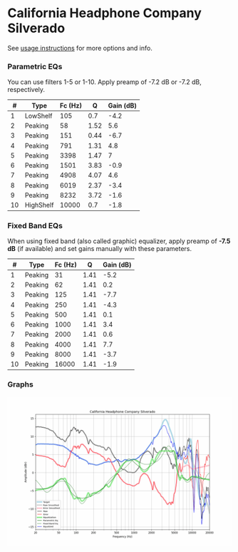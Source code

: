 # California Headphone Company Silverado
See [usage instructions](https://github.com/jaakkopasanen/AutoEq#usage) for more options and info.

### Parametric EQs
You can use filters 1-5 or 1-10. Apply preamp of -7.2 dB or -7.2 dB, respectively.

|   # | Type      |   Fc (Hz) |    Q |   Gain (dB) |
|-----|-----------|-----------|------|-------------|
|   1 | LowShelf  |       105 | 0.7  |        -4.2 |
|   2 | Peaking   |        58 | 1.52 |         5.6 |
|   3 | Peaking   |       151 | 0.44 |        -6.7 |
|   4 | Peaking   |       791 | 1.31 |         4.8 |
|   5 | Peaking   |      3398 | 1.47 |         7   |
|   6 | Peaking   |      1501 | 3.83 |        -0.9 |
|   7 | Peaking   |      4908 | 4.07 |         4.6 |
|   8 | Peaking   |      6019 | 2.37 |        -3.4 |
|   9 | Peaking   |      8232 | 3.72 |        -1.6 |
|  10 | HighShelf |     10000 | 0.7  |        -1.8 |

### Fixed Band EQs
When using fixed band (also called graphic) equalizer, apply preamp of **-7.5 dB** (if available) and set gains manually with these parameters.

|   # | Type    |   Fc (Hz) |    Q |   Gain (dB) |
|-----|---------|-----------|------|-------------|
|   1 | Peaking |        31 | 1.41 |        -5.2 |
|   2 | Peaking |        62 | 1.41 |         0.2 |
|   3 | Peaking |       125 | 1.41 |        -7.7 |
|   4 | Peaking |       250 | 1.41 |        -4.3 |
|   5 | Peaking |       500 | 1.41 |         0.1 |
|   6 | Peaking |      1000 | 1.41 |         3.4 |
|   7 | Peaking |      2000 | 1.41 |         0.6 |
|   8 | Peaking |      4000 | 1.41 |         7.7 |
|   9 | Peaking |      8000 | 1.41 |        -3.7 |
|  10 | Peaking |     16000 | 1.41 |        -1.9 |

### Graphs
![](./California%20Headphone%20Company%20Silverado.png)
